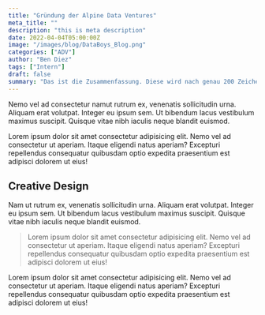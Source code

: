 ```yaml
---
title: "Gründung der Alpine Data Ventures"
meta_title: ""
description: "this is meta description"
date: 2022-04-04T05:00:00Z
image: "/images/blog/DataBoys_Blog.png"
categories: ["ADV"]
author: "Ben Diez"
tags: ["Intern"]
draft: false
summary: "Das ist die Zusammenfassung. Diese wird nach genau 200 Zeichen einfach abgeschnitten, mehr passt hier einfach nicht bin. Wer mehr haben will meldet sich entweder beim Admin & bekommt Haue oder kürzt seinen Text. Ganz einfach - oder :-) "
---
```


Nemo vel ad consectetur namut rutrum ex, venenatis sollicitudin urna. Aliquam erat volutpat. Integer eu ipsum sem. Ut bibendum lacus vestibulum maximus suscipit. Quisque vitae nibh iaculis neque blandit euismod.

Lorem ipsum dolor sit amet consectetur adipisicing elit. Nemo vel ad consectetur ut aperiam. Itaque eligendi natus aperiam? Excepturi repellendus consequatur quibusdam optio expedita praesentium est adipisci dolorem ut eius!

## Creative Design

Nam ut rutrum ex, venenatis sollicitudin urna. Aliquam erat volutpat. Integer eu ipsum sem. Ut bibendum lacus vestibulum maximus suscipit. Quisque vitae nibh iaculis neque blandit euismod.

> Lorem ipsum dolor sit amet consectetur adipisicing elit. Nemo vel ad consectetur ut aperiam. Itaque eligendi natus aperiam? Excepturi repellendus consequatur quibusdam optio expedita praesentium est adipisci dolorem ut eius!

Lorem ipsum dolor sit amet consectetur adipisicing elit. Nemo vel ad consectetur ut aperiam. Itaque eligendi natus aperiam? Excepturi repellendus consequatur quibusdam optio expedita praesentium est adipisci dolorem ut eius!
